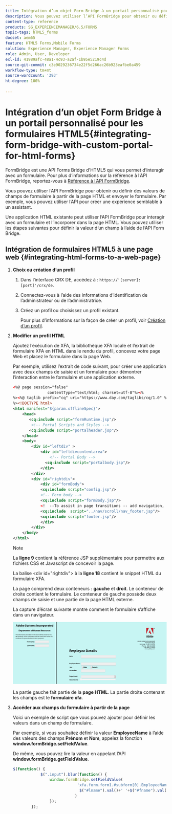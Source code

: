 ```yaml
---
title: Intégration d’un objet Form Bridge à un portail personnalisé pour les formulaires HTML5
description: Vous pouvez utiliser l’API FormBridge pour obtenir ou définir des valeurs de champs de formulaire à partir de la page HTML et envoyer le formulaire.
content-type: reference
products: SG_EXPERIENCEMANAGER/6.5/FORMS
topic-tags: hTML5_forms
docset: aem65
feature: HTML5 Forms,Mobile Forms
solution: Experience Manager, Experience Manager Forms
role: Admin, User, Developer
exl-id: 41989afc-48a1-4c93-a2af-1b95e5219c4d
source-git-commit: c3e9029236734e22f5d266ac26b923eafbe0a459
workflow-type: tm+mt
source-wordcount: '393'
ht-degree: 100%

---
```


# Intégration d’un objet Form Bridge à un portail personnalisé pour les formulaires HTML5{#integrating-form-bridge-with-custom-portal-for-html-forms}

FormBridge est une API Forms Bridge d&#39;HTML5 qui vous permet d’interagir avec un formulaire. Pour plus d’informations sur la référence à l’API FormBridge, reportez-vous à [Référence à l’API FormBridge](/help/forms/using/form-bridge-apis.md).

Vous pouvez utiliser l’API FormBridge pour obtenir ou définir des valeurs de champs de formulaire à partir de la page HTML et envoyer le formulaire. Par exemple, vous pouvez utiliser l’API pour créer une expérience semblable à un assistant.

Une application HTML existante peut utiliser l’API FormBridge pour interagir avec un formulaire et l’incorporer dans la page HTML. Vous pouvez utiliser les étapes suivantes pour définir la valeur d’un champ à l’aide de l’API Form Bridge.

## Intégration de formulaires HTML5 à une page web {#integrating-html-forms-to-a-web-page}

1. **Choix ou création d’un profil**

   1. Dans l’interface CRX DE, accédez à : `https://'[server]:[port]'/crx/de`.
   1. Connectez-vous à l’aide des informations d’identification de l’administrateur ou de l’administratrice.
   1. Créez un profil ou choisissez un profil existant.

      Pour plus d’informations sur la façon de créer un profil, voir [Création d’un profil](/help/forms/using/custom-profile.md).

1. **Modifier un profil HTML**

   Ajoutez l’exécution de XFA, la bibliothèque XFA locale et l’extrait de formulaire XFA en HTML dans le rendu du profil, concevez votre page Web et placez le formulaire dans la page Web.

   Par exemple, utilisez l’extrait de code suivant, pour créer une application avec deux champs de saisie et un formulaire pour démontrer l’interaction entre le formulaire et une application externe.

   ```xml
   <%@ page session="false"
                  contentType="text/html; charset=utf-8"%><%
   %><%@ taglib prefix="cq" uri="https://www.day.com/taglibs/cq/1.0" %><%
   %><!DOCTYPE html>
   <html manifest="${param.offlineSpec}">
       <head>
          <cq:include script="formRuntime.jsp"/>
           <!-- Portal Scripts and Styles -->
          <cq:include script="portalheader.jsp"/>
       </head>
       <body>
           <div id="leftdiv" >
               <div id="leftdivcontentarea">
                   <!-- Portal Body -->
                 <cq:include script="portalbody.jsp"/>
               </div>
           </div>
           <div id="rightdiv">
               <div id="formBody">
               <cq:include script="config.jsp"/>
               <!-- Form body -->
               <cq:include script="formBody.jsp"/>
               <!  --To assist in page transitions -- add navigation, based on scrolling -->
               <cq:include  script="../nav/scroll/nav_footer.jsp"/>
               <cq:include script="footer.jsp"/>
               </div>
           </div>
       </body>
   </html>
   ```

   >[!NOTE]
   >
   >La **ligne 9** contient la référence JSP supplémentaire pour permettre aux fichiers CSS et Javascript de concevoir la page.
   >
   >
   >La balise &lt;div id=&quot;rightdiv&quot;> à la **ligne 18** contient le snippet HTML du formulaire XFA.
   >
   >
   La page comprend deux conteneurs : **gauche** et **droit**. Le conteneur de droite contient le formulaire. Le conteneur de gauche possède deux champs de saisie et une partie de la page HTML externe.
   >
   >
   La capture d’écran suivante montre comment le formulaire s’affiche dans un navigateur.

   ![Portail](assets/portal.jpg)

   La partie gauche fait partie de la **page HTML**. La partie droite contenant les champs est le **formulaire xfa**.

1. **Accéder aux champs du formulaire à partir de la page**

   Voici un exemple de script que vous pouvez ajouter pour définir les valeurs dans un champ de formulaire.

   Par exemple, si vous souhaitez définir la valeur **EmployeeName** à l’aide des valeurs des champs **Prénom** et **Nom**, appelez la fonction **window.formBridge.setFieldValue**.

   De même, vous pouvez lire la valeur en appelant l’API **window.formBridge.getFieldValue**.

   ```javascript
   $(function() {
               $(".input").blur(function() {
                   window.formBridge.setFieldValue(
                               'xfa.form.form1.#subform[0].EmployeeName',
                                $("#lname").val()+' '+$("#fname").val()
                              )
                   });
           });
   ```
